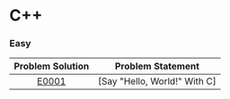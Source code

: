 # C++

### Easy

|Problem Solution|Problem Statement|
|:--------------:|-----------------|
|[E0001]|[Say "Hello, World!" With C]|


[//]: # (Easy)

[E0001]: Easy/E0001.cpp
[Say "Hello, World!" With C++]: https://www.hackerrank.com/challenges/hello-world-c/problem
